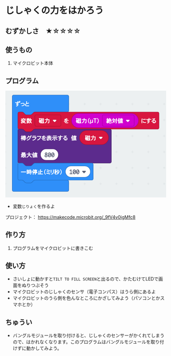 # じしゃくの力をはかろう

## むずかしさ　★☆☆☆☆

## 使うもの
1. マイクロビット本体

## プログラム

![](./mag.png)

* 変数`じりょく`を作るよ

プロジェクト： https://makecode.microbit.org/_9fV4v0igMfc8

## 作り方

1. プログラムをマイクロビットに書きこむ

## 使い方

* さいしょに動かすと`TILT TO FILL SCREEN`と出るので、かたむけてLEDで画面をぬりつぶそう
* マイクロビットのじしゃくのセンサ（電子コンパス）はうら側にあるよ
* マイクロビットのうら側を色んなところにかざしてみよう（パソコンとかスマホとか）

## ちゅうい

* バングルモジュールを取り付けると、じしゃくのセンサーがかくれてしまうので、はかれなくなります。このプログラムはバングルモジュールを取り付けずに動かしてみよう。